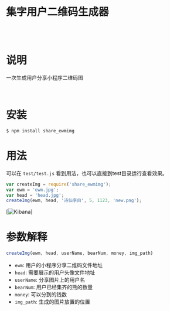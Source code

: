 # 集字用户二维码生成器

<br/>
<br/>

# 说明

一次生成用户分享小程序二维码图

<br/>

# 安装

    $ npm install share_ewmimg

# 用法

可以在 `test/test.js` 看到用法，也可以直接到test目录运行查看效果。 

```js
var createImg = require('share_ewmimg');
var ewm = 'ewm.jpg'; 
var head = 'head.jpg';
createImg(ewm, head, '诗仙李白', 5, 1123, 'new.png');

```    

[![Kibana](http://h0.hucdn.com/open/201748/eb4143423babc14f_652x916.png)]

# 参数解释


``` js
createImg(ewm, head, userName, bearNum, money, img_path)

```

* `ewm`: 用户的小程序分享二维码文件地址
* `head`: 需要展示的用户头像文件地址
* `userName`: 分享图片上的用户名
* `bearNum`: 用户已经集齐的熊的数量
* `money`: 可以分到的钱数
* `img_path`: 生成的图片放置的位置

<br/>


